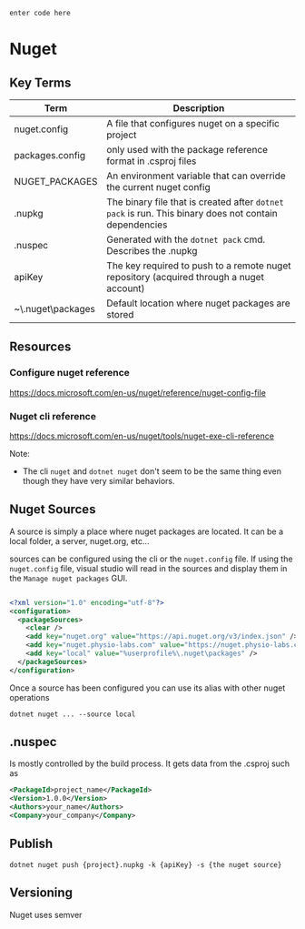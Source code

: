     enter code here

# Nuget

## Key Terms

| Term | Description      |
| ---- | ---------------- |
| nuget.config     | A file that configures nuget on a specific project |
| packages.config     | only used with the package reference format in .csproj files |
|NUGET_PACKAGES| An environment variable that can override the current nuget config|
|.nupkg| The binary file that is created after `dotnet pack` is run. This binary does not contain dependencies|
|.nuspec|Generated with the `dotnet pack` cmd. Describes the .nupkg|
|apiKey| The key required to push to a remote nuget repository (acquired through a nuget account)|
|~\\.nuget\packages|Default location where nuget packages are stored|

## Resources

### Configure nuget reference

https://docs.microsoft.com/en-us/nuget/reference/nuget-config-file

### Nuget cli reference

https://docs.microsoft.com/en-us/nuget/tools/nuget-exe-cli-reference

Note:

- The cli `nuget` and `dotnet nuget` don't seem to be the same thing even though they have very similar behaviors.

## Nuget Sources

A source is simply a place where nuget packages are located. It can be a local folder, a server, nuget.org, etc...

sources can be configured using the cli or the `nuget.config` file. If using the `nuget.config` file, visual studio will read in the sources and display them in the `Manage nuget packages` GUI.

```xml

<?xml version="1.0" encoding="utf-8"?>
<configuration>
  <packageSources>
    <clear />
    <add key="nuget.org" value="https://api.nuget.org/v3/index.json" />
    <add key="nuget.physio-labs.com" value="https://nuget.physio-labs.com/api/v2" />
    <add key="local" value="%userprofile%\.nuget\packages" />
  </packageSources>
</configuration>

```

Once a source has been configured you can use its alias with other nuget operations

`dotnet nuget ... --source local`

## .nuspec

Is mostly controlled by the build process. It gets data from the .csproj such as 

```xml
<PackageId>project_name</PackageId>
<Version>1.0.0</Version>
<Authors>your_name</Authors>
<Company>your_company</Company>
```

## Publish

`dotnet nuget push {project}.nupkg -k {apiKey} -s {the nuget source}`

## Versioning

Nuget uses semver
<!--stackedit_data:
eyJoaXN0b3J5IjpbMjM4NjEzNzAxLDQyNDcxMTAzMF19
-->